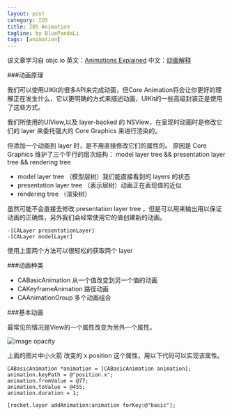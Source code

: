 ```yaml
---
layout: post
category: IOS
title: IOS Animation
tagline: by BluePandaLi
tags: [animation]
---
```


该文章学习自 objc.io 英文：[Animations Explained](http://www.objc.io/issue-12/animations-explained.html) 中文：[动画解释](http://objccn.io/issue-12-1/)

<!--more-->

###动画原理

我们可以使用UIKit的很多API来完成动画，但Core Animation将会让你更好的理解正在发生什么，它以更明确的方式来描述动画，UIKit的一些高级封装正是使用了这些方式。

我们所使用的UIView,以及 layer-backed 的 NSView，在呈现时动画时是修改它们的 layer 来委托强大的 Core Graphics 来进行渲染的。

但添加一个动画到 layer 时，是不用直接修改它们的属性的。 原因是 Core Graphics 维护了三个平行的层次结构： model layer tree && presentation layer tree && rendering tree

* model layer tree （模型层树）我们能直接看到的 layers 的状态
* presentation layer tree （表示层树）动画正在表现值的近似
* rendering tree （渲染树）

虽然可能不会直接去修改 presentation layer tree ，但是可以用来输出用以保证动画的正确性，另外我们会经常使用它的值创建新的动画。

	-[CALayer presentationLayer]
	-[CALayer modelLayer]
使用上面两个方法可以很轻松的获取两个 layer


###动画种类

*	CABasicAnimation 	 	  	  	从一个值改变到另一个值的动画
*	CAKeyframeAnimation	 			路径动画		
*	CAAnimationGroup 				多个动画组合

###基本动画

最常见的情况是View的一个属性改变为另外一个属性。

![image](http://img.objccn.io/issue-12/rocket-linear.gif)
opacity

上面的图片中小火箭 改变的 x.position 这个属性，用以下代码可以实现该属性。

	CABasicAnimation *animation = [CABasicAnimation animation];
	animation.keyPath = @"position.x";
	animation.fromValue = @77;
	animation.toValue = @455;
	animation.duration = 1;

	[rocket.layer addAnimation:animation forKey:@"basic"];
	


